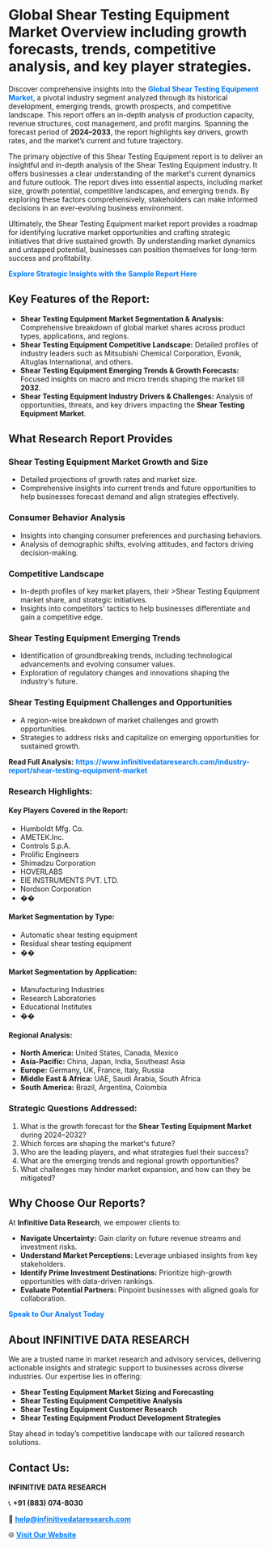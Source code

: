 <h1>Global Shear Testing Equipment Market Overview including growth forecasts, trends, competitive analysis, and key player strategies.</h1>
<p>
Discover comprehensive insights into the 
<a href="https://www.infinitivedataresearch.com/industry-report/shear-testing-equipment-market" rel="dofollow" style="color: #007BFF; text-decoration: none;"><strong>Global Shear Testing Equipment Market</strong></a>, a pivotal industry segment analyzed through its historical development, emerging trends, growth prospects, and competitive landscape. This report offers an in-depth analysis of production capacity, revenue structures, cost management, and profit margins. Spanning the forecast period of <strong>2024–2033</strong>, the report highlights key drivers, growth rates, and the market’s current and future trajectory.
</p>
<p>
The primary objective of this Shear Testing Equipment report is to deliver an insightful and in-depth analysis of the Shear Testing Equipment industry. It offers businesses a clear understanding of the market's current dynamics and future outlook. The report dives into essential aspects, including market size, growth potential, competitive landscapes, and emerging trends. By exploring these factors comprehensively, stakeholders can make informed decisions in an ever-evolving business environment.
</p>
<p>
Ultimately, the Shear Testing Equipment market report provides a roadmap for identifying lucrative market opportunities and crafting strategic initiatives that drive sustained growth. By understanding market dynamics and untapped potential, businesses can position themselves for long-term success and profitability.
</p>
<p>
<a href="https://www.infinitivedataresearch.com/request-sample/reportId=108810" style="color: #007BFF; text-decoration: none;"><strong>Explore Strategic Insights with the Sample Report Here</strong></a>
</p>

<h2>Key Features of the Report:</h2>
<ul>
<li><strong>Shear Testing Equipment Market Segmentation & Analysis:</strong> Comprehensive breakdown of global market shares across product types, applications, and regions.</li>
<li><strong>Shear Testing Equipment Competitive Landscape:</strong> Detailed profiles of industry leaders such as Mitsubishi Chemical Corporation, Evonik, Altuglas International, and others.</li>
<li><strong>Shear Testing Equipment Emerging Trends & Growth Forecasts:</strong> Focused insights on macro and micro trends shaping the market till <strong>2032</strong>.</li>
<li><strong>Shear Testing Equipment Industry Drivers & Challenges:</strong> Analysis of opportunities, threats, and key drivers impacting the <strong>Shear Testing Equipment Market</strong>.</li>
</ul>

<h2>What Research Report Provides</h2>
<h3>Shear Testing Equipment Market Growth and Size</h3>
<ul>
<li>Detailed projections of growth rates and market size.</li>
<li>Comprehensive insights into current trends and future opportunities to help businesses forecast demand and align strategies effectively.</li>
</ul>

<h3>Consumer Behavior Analysis</h3>
<ul>
<li>Insights into changing consumer preferences and purchasing behaviors.</li>
<li>Analysis of demographic shifts, evolving attitudes, and factors driving decision-making.</li>
</ul>

<h3>Competitive Landscape</h3>
<ul>
<li>In-depth profiles of key market players, their >Shear Testing Equipment market share, and strategic initiatives.</li>
<li>Insights into competitors' tactics to help businesses differentiate and gain a competitive edge.</li>
</ul>

<h3>Shear Testing Equipment Emerging Trends</h3>
<ul>
<li>Identification of groundbreaking trends, including technological advancements and evolving consumer values.</li>
<li>Exploration of regulatory changes and innovations shaping the industry's future.</li>
</ul>

<h3>Shear Testing Equipment Challenges and Opportunities</h3>
<ul>
<li>A region-wise breakdown of market challenges and growth opportunities.</li>
<li>Strategies to address risks and capitalize on emerging opportunities for sustained growth.</li>
</ul>
<p><strong>Read Full Analysis:</strong> <a href="https://www.infinitivedataresearch.com/industry-report/shear-testing-equipment-market" rel="dofollow" style="color: #007BFF; text-decoration: none;"><strong>https://www.infinitivedataresearch.com/industry-report/shear-testing-equipment-market</strong></a></p>
<h3>Research Highlights:</h3>
<h4>Key Players Covered in the Report:</h4>
<ul><li>Humboldt Mfg. Co.</li><li>AMETEK.Inc.</li><li>Controls S.p.A.</li><li>Prolific Engineers</li><li>Shimadzu Corporation</li><li>HOVERLABS</li><li>EIE INSTRUMENTS PVT. LTD.</li><li>Nordson Corporation</li><li>��</li></ul>
<h4>Market Segmentation by Type:</h4>
<ul><li>Automatic shear testing equipment</li><li>Residual shear testing equipment</li><li>��</li></ul>
<h4>Market Segmentation by Application:</h4>
<ul><li>Manufacturing Industries</li><li>Research Laboratories</li><li>Educational Institutes</li><li>��</li></ul>

<h4>Regional Analysis:</h4>
<ul>
<li><strong>North America:</strong> United States, Canada, Mexico</li>
<li><strong>Asia-Pacific:</strong> China, Japan, India, Southeast Asia</li>
<li><strong>Europe:</strong> Germany, UK, France, Italy, Russia</li>
<li><strong>Middle East & Africa:</strong> UAE, Saudi Arabia, South Africa</li>
<li><strong>South America:</strong> Brazil, Argentina, Colombia</li>
</ul>

<h3>Strategic Questions Addressed:</h3>
<ol>
<li>What is the growth forecast for the <strong>Shear Testing Equipment Market</strong> during 2024–2032?</li>
<li>Which forces are shaping the market's future?</li>
<li>Who are the leading players, and what strategies fuel their success?</li>
<li>What are the emerging trends and regional growth opportunities?</li>
<li>What challenges may hinder market expansion, and how can they be mitigated?</li>
</ol>

<h2>Why Choose Our Reports?</h2>
<p>At <strong>Infinitive Data Research</strong>, we empower clients to:</p>
<ul>
<li><strong>Navigate Uncertainty:</strong> Gain clarity on future revenue streams and investment risks.</li>
<li><strong>Understand Market Perceptions:</strong> Leverage unbiased insights from key stakeholders.</li>
<li><strong>Identify Prime Investment Destinations:</strong> Prioritize high-growth opportunities with data-driven rankings.</li>
<li><strong>Evaluate Potential Partners:</strong> Pinpoint businesses with aligned goals for collaboration.</li>
</ul>
<p><a href="https://www.infinitivedataresearch.com/industry-report/shear-testing-equipment-market" rel="dofollow" style="color: #007BFF; text-decoration: none;"><strong>Speak to Our Analyst Today</strong></a></p>

<h2>About INFINITIVE DATA RESEARCH</h2>
<p>We are a trusted name in market research and advisory services, delivering actionable insights and strategic support to businesses across diverse industries. Our expertise lies in offering:</p>
<ul>
<li><strong>Shear Testing Equipment Market Sizing and Forecasting</strong></li>
<li><strong>Shear Testing Equipment Competitive Analysis</strong></li>
<li><strong>Shear Testing Equipment Customer Research</strong></li>
<li><strong>Shear Testing Equipment Product Development Strategies</strong></li>
</ul>
<p>Stay ahead in today’s competitive landscape with our tailored research solutions.</p>

<h2>Contact Us:</h2>
<p><strong>INFINITIVE DATA RESEARCH</strong></p>
<p>📞 <strong>+91 (883) 074-8030</strong></p>
<p>📧 <strong><a href="mailto:help@infinitivedataresearch.com" style="color: #007BFF;">help@infinitivedataresearch.com</a></strong></p>
<p>🌐 <strong><a href="https://www.infinitivedataresearch.com" rel="dofollow" style="color: #007BFF;">Visit Our Website</a></strong></p>